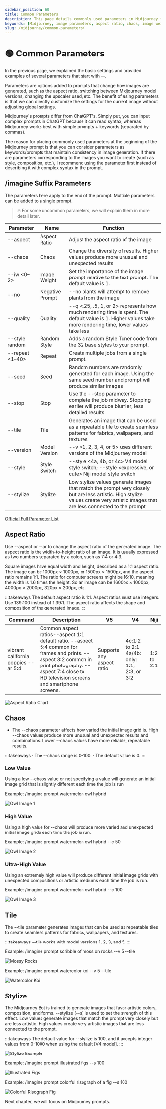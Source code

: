 ```yaml
---
sidebar_position: 60
title: Common Parameters
description: This page details commonly used parameters in Midjourney for customizing image generation settings.
keywords: [Midjourney, image parameters, aspect ratio, chaos, image weight, upscaler, stylize, tile, seed, stop]
slug: /midjourney/common-parameters/
---
```

# 🟢 Common Parameters

In the previous page, we explained the basic settings and provided examples of several parameters that start with *--*.

Parameters are options added to prompts that change how images are generated, such as the aspect ratio, switching between Midjourney model versions, changing the upscaler used, etc. The benefit of using parameters is that we can directly customize the settings for the current image without adjusting global settings.

Midjourney's prompts differ from ChatGPT's. Simply put, you can input complex prompts in ChatGPT because it can read syntax, whereas Midjourney works best with simple prompts + keywords (separated by commas).

The reason for placing commonly used parameters at the beginning of the Midjourney prompt is that you can consider parameters as keywords/prompts that maintain consistency in image generation. If there are parameters corresponding to the images you want to create (such as style, composition, etc.), I recommend using the parameter first instead of describing it with complex syntax in the prompt.

## /imagine Suffix Parameters

The parameters here apply to the end of the prompt. Multiple parameters can be added to a single prompt.

> 🔥 For some uncommon parameters, we will explain them in more detail later.

| Parameter | Name | Function |
| --- | --- | --- |
| --aspect | Aspect Ratio | Adjust the aspect ratio of the image |
| --chaos | Chaos | Change the diversity of results. Higher values produce more unusual and unexpected results |
| --iw <0–2> | Image Weight | Set the importance of the image prompt relative to the text prompt. The default value is 1. |
| --no | Negative Prompt | --no plants will attempt to remove plants from the image |
| --quality | Quality | --q <.25, .5, 1, or 2> represents how much rendering time is spent. The default value is 1. Higher values take more rendering time, lower values take less |
| --style random | Random Style | Adds a random Style Tuner code from the 32 base styles to your prompt. |
| --repeat <1–40> | Repeat | Create multiple jobs from a single prompt. |
| --seed | Seed | Random numbers are randomly generated for each image. Using the same seed number and prompt will produce similar images |
| --stop | Stop | Use the --stop parameter to complete the job midway. Stopping earlier will produce blurrier, less detailed results |
| --tile | Tile | Generates an image that can be used as a repeatable tile to create seamless patterns for fabrics, wallpapers, and textures |
| --version | Model Version | --v <1, 2, 3, 4, or 5> uses different versions of the Midjourney model |
| --style | Style Switch | --style <4a, 4b, or 4c> V4 model style switch; --style <expressive, or cute> Niji model style switch |
| --stylize | Stylize | Low stylize values generate images that match the prompt very closely but are less artistic. High stylize values create very artistic images that are less connected to the prompt |

[Official Full Parameter List](https://docs.midjourney.com/docs/parameter-list)

## Aspect Ratio

Use --aspect or --ar to change the aspect ratio of the generated image. The aspect ratio is the width-to-height ratio of an image. It is usually expressed as two numbers separated by a colon, such as 7:4 or 4:3.

Square images have equal width and height, described as a 1:1 aspect ratio. The image can be 1000px × 1000px, or 1500px × 1500px, and the aspect ratio remains 1:1. The ratio for computer screens might be 16:10, meaning the width is 1.6 times the height. So an image can be 1600px × 1000px, 4000px × 2000px, 320px × 200px, etc.

:::takeaways
The default aspect ratio is 1:1.
Aspect ratios must use integers. Use 139:100 instead of 1.39:1. The aspect ratio affects the shape and composition of the generated image.
:::

| Command | Description | V5 | V4 | Niji |
| --- | --- | --- | --- | --- |
| vibrant california poppies --ar 5:4 | Common aspect ratios--aspect 1:1 default ratio. --aspect 5:4 common for frames and prints. --aspect 3:2 common in print photography. --aspect 7:4 close to HD television screens and smartphone screens. | Supports any aspect ratio | 4c:1:2 to 2:1 4a/4b: only: 1:1, 2:3, or 3:2 | 1:2 to 2:1 |

![Aspect Ratio Chart](https://cdn.jsdelivr.net/gh/donttal/imgbed/img/9b1652d827cf505e263c2379358a74ca.png)

## Chaos

- The --chaos parameter affects how varied the initial image grid is. High --chaos values produce more unusual and unexpected results and combinations. Lower --chaos values have more reliable, repeatable results.

:::takeaways
· The --chaos range is 0–100.
· The default value is 0.
:::

### Low Value

Using a low --chaos value or not specifying a value will generate an initial image grid that is slightly different each time the job is run.

Example: /imagine prompt watermelon owl hybrid

![Owl Image 1](https://cdn.jsdelivr.net/gh/donttal/imgbed/img/113e908a456305a75eff39f4d6e433f1.jpg)

### High Value

Using a high value for --chaos will produce more varied and unexpected initial image grids each time the job is run.

Example: /imagine prompt watermelon owl hybrid --c 50

![Owl Image 2](https://cdn.jsdelivr.net/gh/donttal/imgbed/img/8e3144279e4ae6495d70985c1d5b02d5.jpg)

### Ultra-High Value

Using an extremely high value will produce different initial image grids with unexpected compositions or artistic mediums each time the job is run.

Example: /imagine prompt watermelon owl hybrid --c 100

![Owl Image 3](https://cdn.jsdelivr.net/gh/donttal/imgbed/img/ea2b694edde8dad2f4a3bbaaa3aa7a31.jpg)

## Tile

The --tile parameter generates images that can be used as repeatable tiles to create seamless patterns for fabrics, wallpapers, and textures.

:::takeaways
--tile works with model versions 1, 2, 3, and 5.
:::

Example: /imagine prompt scribble of moss on rocks --v 5 --tile

![Mossy Rocks](https://cdn.jsdelivr.net/gh/donttal/imgbed/img/bda95e6771073de99d85b135e924ed9b.png)

Example: /imagine prompt watercolor koi --v 5 --tile

![Watercolor Koi](https://cdn.jsdelivr.net/gh/donttal/imgbed/img/bf7c1775ad8530e4400ecdb0c3503d21.png)

## Stylize

The Midjourney Bot is trained to generate images that favor artistic colors, composition, and forms. --stylize (--s) is used to set the strength of this effect. Low values generate images that match the prompt very closely but are less artistic. High values create very artistic images that are less connected to the prompt.

:::takeaways
The default value for --stylize is 100, and it accepts integer values from 0-1000 when using the default [V4 model].
:::

![Stylize Example](https://cdn.jsdelivr.net/gh/donttal/imgbed/img/a1908917822bf0175dfe0afabd3293f1.png)

Example: /imagine prompt illustrated figs --s 100

![Illustrated Figs](https://cdn.jsdelivr.net/gh/donttal/imgbed/img/cfcbf9a72c526578feafb0f7ca734637.jpg)

Example: /imagine prompt colorful risograph of a fig --s 100

![Colorful Risograph Fig](https://cdn.jsdelivr.net/gh/donttal/imgbed/img/a42ca78b1d9236f54f9fefca26d2814a.jpg)

Next chapter, we will focus on Midjourney prompts.
